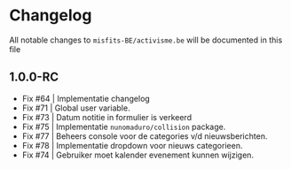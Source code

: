 # Changelog

All notable changes to `misfits-BE/activisme.be` will be documented in this file

## 1.0.0-RC

- Fix #64 | Implementatie changelog
- Fix #71 | Global user variable.
- Fix #73 | Datum notitie in formulier is verkeerd
- Fix #75 | Implementatie `nunomaduro/collision` package.
- Fix #77 | Beheers console voor de categories v/d nieuwsberichten. 
- Fix #78 | Implementatie dropdown voor nieuws categorieen. 
- Fix #74 | Gebruiker moet kalender evenement kunnen wijzigen.
